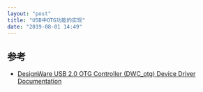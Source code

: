 ```yaml
---
layout: "post"
title: "USB中OTG功能的实现"
date: "2019-08-01 14:49"
---
```


<!--more-->

## 参考

- [DesignWare USB 2.0 OTG Controller (DWC_otg) Device Driver Documentation](https://www.cl.cam.ac.uk/~atm26/ephemeral/rpi/dwc_otg/doc/html/main.html)
